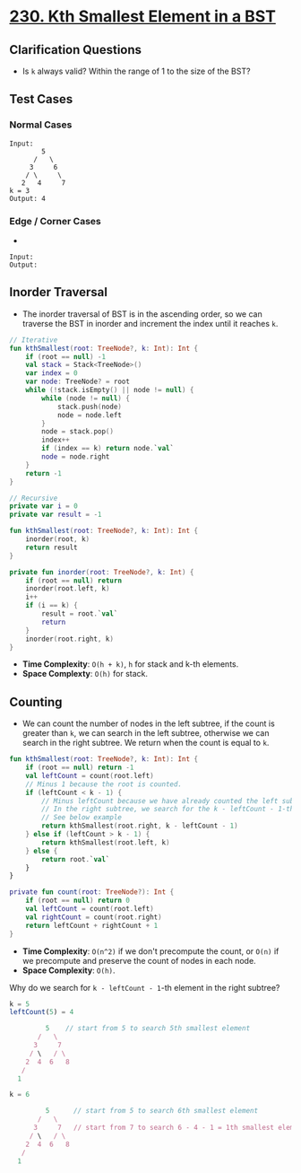 # [230. Kth Smallest Element in a BST](https://leetcode.com/problems/kth-smallest-element-in-a-bst/)

## Clarification Questions
* Is `k` always valid? Within the range of 1 to the size of the BST?
 
## Test Cases
### Normal Cases
```
Input: 
        5
      /   \
     3     6
    / \     \
   2   4     7
k = 3
Output: 4 
```
### Edge / Corner Cases
* 
```
Input: 
Output: 
```

## Inorder Traversal
* The inorder traversal of BST is in the ascending order, so we can traverse the BST in inorder and increment the index until it reaches `k`.

```kotlin
// Iterative
fun kthSmallest(root: TreeNode?, k: Int): Int {
    if (root == null) -1
    val stack = Stack<TreeNode>()
    var index = 0
    var node: TreeNode? = root
    while (!stack.isEmpty() || node != null) {
        while (node != null) {
            stack.push(node)
            node = node.left
        }
        node = stack.pop()
        index++
        if (index == k) return node.`val`
        node = node.right
    }
    return -1
}

// Recursive
private var i = 0
private var result = -1

fun kthSmallest(root: TreeNode?, k: Int): Int {
    inorder(root, k)
    return result
}

private fun inorder(root: TreeNode?, k: Int) {
    if (root == null) return
    inorder(root.left, k)
    i++
    if (i == k) {
        result = root.`val`
        return
    }
    inorder(root.right, k)
}
```

* **Time Complexity**: `O(h + k)`, `h` for stack and k-th elements.
* **Space Complexty**: `O(h)` for stack.

## Counting
* We can count the number of nodes in the left subtree, if the count is greater than `k`, we can search in the left subtree, otherwise we can search in the right subtree. We return when the count is equal to `k`.

```kotlin
fun kthSmallest(root: TreeNode?, k: Int): Int {
    if (root == null) return -1
    val leftCount = count(root.left)
    // Minus 1 because the root is counted.
    if (leftCount < k - 1) {
        // Minus leftCount because we have already counted the left subtree.
        // In the right subtree, we search for the k - leftCount - 1-th element.
        // See below example
        return kthSmallest(root.right, k - leftCount - 1)
    } else if (leftCount > k - 1) {
        return kthSmallest(root.left, k)
    } else {
        return root.`val`
    }
}

private fun count(root: TreeNode?): Int {
    if (root == null) return 0
    val leftCount = count(root.left)
    val rightCount = count(root.right)
    return leftCount + rightCount + 1
}
```

* **Time Complexity**: `O(n^2)` if we don't precompute the count, or `O(n)` if we precompute and preserve the count of nodes in each node.
* **Space Complexity**: `O(h)`.

Why do we search for `k - leftCount - 1`-th element in the right subtree?
```js
k = 5
leftCount(5) = 4

         5    // start from 5 to search 5th smallest element
       /   \
      3     7
     / \   / \
    2  4  6   8
   /
  1

k = 6

         5      // start from 5 to search 6th smallest element
       /   \
      3     7   // start from 7 to search 6 - 4 - 1 = 1th smallest element
     / \   / \
    2  4  6   8
   /
  1
```
